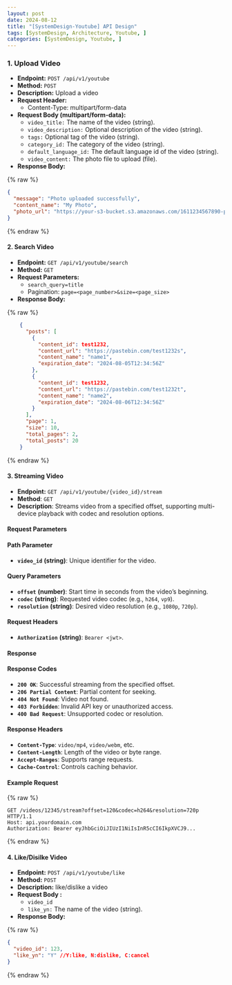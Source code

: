 ```yaml
---
layout: post
date: 2024-08-12
title: "[SystemDesign-Youtube] API Design"
tags: [SystemDesign, Architecture, Youtube, ]
categories: [SystemDesign, Youtube, ]
---
```



### 1. Upload Video

- **Endpoint:** `POST /api/v1/youtube`
- **Method:** `POST`
- **Description:** Upload a video
- **Request Header:**
	- Content-Type: multipart/form-data
- **Request Body (multipart/form-data):**
	- `video_title:` The name of the video (string).
	- `video_description:` Optional description of the video (string).
	- `tags:` Optional tag of the video (string).
	- `category_id:` The category of the video (string).
	- `default_language_id:` The default language id of the video (string).
	- `video_content:` The photo file to upload (file).
- **Response Body:**


{% raw %}
```json
{
  "message": "Photo uploaded successfully",
  "content_name": "My Photo",
  "photo_url": "https://your-s3-bucket.s3.amazonaws.com/1611234567890-photo.png"
}
```
{% endraw %}



#### 2. Search Video

- **Endpoint:** `GET /api/v1/youtube/search`
- **Method:** `GET`
- **Request Parameters:**
	- `search_query=title`
	- Pagination: `page=<page_number>&size=<page_size>`
- **Response Body:**

	
{% raw %}
```json
	{
	  "posts": [
	    {
	      "content_id": test1232,
	      "content_url": "https://pastebin.com/test1232s",
	      "content_name": "name1",
	      "expiration_date": "2024-08-05T12:34:56Z"
	    },
	    {
	      "content_id": test1232,
	      "content_url": "https://pastebin.com/test1232t",
	      "content_name": "name2",
	      "expiration_date": "2024-08-06T12:34:56Z"
	    }
	  ],
	  "page": 1,
	  "size": 10,
	  "total_pages": 2,
	  "total_posts": 20
	}
```
{% endraw %}



#### 3. Streaming Video

- **Endpoint:** `GET /api/v1/youtube/{video_id}/stream`
- **Method**: `GET`
- **Description**: Streams video from a specified offset, supporting multi-device playback with codec and resolution options.

#### Request Parameters


#### Path Parameter

- **`video_id`** **(string)**: Unique identifier for the video.

#### Query Parameters

- **`offset`** **(number)**: Start time in seconds from the video’s beginning.
- **`codec`** **(string)**: Requested video codec (e.g., `h264`, `vp9`).
- **`resolution`** **(string)**: Desired video resolution (e.g., `1080p`, `720p`).

#### Request Headers

- **`Authorization`** **(string)**: `Bearer <jwt>`.

#### Response


#### Response Codes

- **`200 OK`**: Successful streaming from the specified offset.
- **`206 Partial Content`**: Partial content for seeking.
- **`404 Not Found`**: Video not found.
- **`403 Forbidden`**: Invalid API key or unauthorized access.
- **`400 Bad Request`**: Unsupported codec or resolution.

#### Response Headers

- **`Content-Type`**: `video/mp4`, `video/webm`, etc.
- **`Content-Length`**: Length of the video or byte range.
- **`Accept-Ranges`**: Supports range requests.
- **`Cache-Control`**: Controls caching behavior.

#### Example Request



{% raw %}
```text
GET /videos/12345/stream?offset=120&codec=h264&resolution=720p HTTP/1.1
Host: api.yourdomain.com
Authorization: Bearer eyJhbGciOiJIUzI1NiIsInR5cCI6IkpXVCJ9...
```
{% endraw %}



#### 4. Like/Disilke Video

- **Endpoint:** `POST /api/v1/youtube/like`
- **Method:** `POST`
- **Description:** like/dislike a video
- **Request Body :**
	- `video_id`
	- `like_yn:` The name of the video (string).
- **Response Body:**


{% raw %}
```json
{
  "video_id": 123,
  "like_yn": "Y" //Y:like, N:dislike, C:cancel
}
```
{% endraw %}


